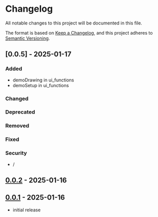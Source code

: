 # Changelog

All notable changes to this project will be documented in this file.

The format is based on [Keep a Changelog],
and this project adheres to [Semantic Versioning].

## [0.0.5] - 2025-01-17

### Added

- demoDrawing in ui_functions
- demoSetup in ui_functions

### Changed

### Deprecated

### Removed

### Fixed

### Security

- /

## [0.0.2] - 2025-01-16

## [0.0.1] - 2025-01-16

- initial release

<!-- Links -->
[keep a changelog]: https://keepachangelog.com/en/1.0.0/
[semantic versioning]: https://semver.org/spec/v2.0.0.html

<!-- Versions -->
[unreleased]: https://github.com/rbottura/p5-init/compare/v0.0.2...HEAD
[0.0.2]: https://github.com/rbottura/p5-init/compare/v0.0.1...v0.0.2
[0.0.1]: https://github.com/rbottura/p5-init/releases/tag/v0.0.1
